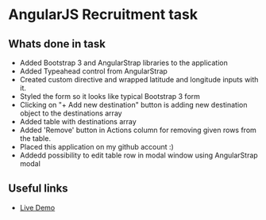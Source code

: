 # AngularJS Recruitment task

## Whats done in task

- Added Bootstrap 3 and AngularStrap libraries to the application
- Added Typeahead control from AngularStrap
- Created custom directive and wrapped latitude and longitude inputs with it.
- Styled the form so it looks like typical Bootstrap 3 form
- Clicking on "+ Add new destination" button is adding new destination object to the destinations array
- Added table with destinations array
- Added 'Remove' button in Actions column for removing given rows from the table.
- Placed this application on my github account :)
- Addedd possibility to edit table row in modal window using AngularStrap modal


## Useful links

- [Live Demo](https://kilkuwilku.github.io/)
